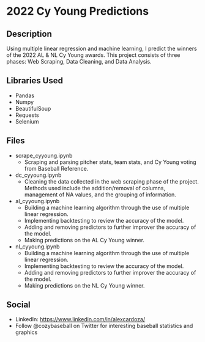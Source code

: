 # 2022 Cy Young Predictions

## Description
Using multiple linear regression and machine learning, I predict the winners of the 2022 AL &amp; NL Cy Young awards. This project consists of three phases: Web Scraping, Data Cleaning, and Data Analysis. 

## Libraries Used
- Pandas
- Numpy
- BeautifulSoup
- Requests
- Selenium

## Files
- scrape_cyyoung.ipynb
  - Scraping and parsing pitcher stats, team stats, and Cy Young voting from Baseball Reference.
- dc_cyyoung.ipynb
  - Cleaning the data collected in the web scraping phase of the project. Methods used include the addition/removal of columns, management of NA values, and the grouping of information.
- al_cyyoung.ipynb
  - Building a machine learning algorithm through the use of multiple linear regression.
  - Implementing backtesting to review the accuracy of the model.
  - Adding and removing predictors to further improver the accuracy of the model.
  - Making predictions on the AL Cy Young winner.
- nl_cyyoung.ipynb
  - Building a machine learning algorithm through the use of multiple linear regression.
  - Implementing backtesting to review the accuracy of the model.
  - Adding and removing predictors to further improver the accuracy of the model.
  - Making predictions on the NL Cy Young winner.

## Social
- LinkedIn: https://www.linkedin.com/in/alexcardoza/
- Follow @cozybaseball on Twitter for interesting baseball statistics and graphics
